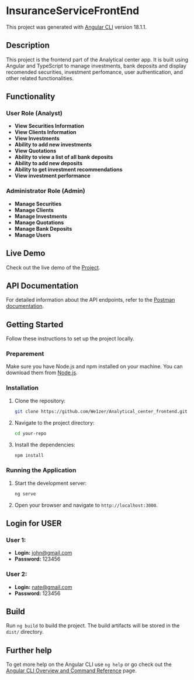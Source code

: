 # InsuranceServiceFrontEnd

This project was generated with [Angular CLI](https://github.com/angular/angular-cli) version 18.1.1.

## Description

This project is the frontend part of the Analytical center app. It is built using Angular and TypeScript to manage investments, bank deposits and display recomended securities, investment perfomance, user authentication, and other related functionalities.

## Functionality

### User Role (Analyst)

- **View Securities Information**
- **View Clients Information**
- **View Investments**
- **Ability to add new investments**
- **View Quotations**
- **Ability to view a list of all bank deposits**
- **Ability to add new deposits**
- **Ability to get investment recommendations**
- **View investment performance**

### Administrator Role (Admin)

- **Manage Securities**
- **Manage Clients**
- **Manage Investments**
- **Manage Quotations**
- **Manage Bank Deposits**
- **Manage Users**



## Live Demo

Check out the live demo of the [Project]().

## API Documentation

For detailed information about the API endpoints, refer to the [Postman documentation](https://documenter.getpostman.com/view/36811136/2sA3kPpjCt).

## Getting Started

Follow these instructions to set up the project locally.

### Preparement

Make sure you have Node.js and npm installed on your machine. You can download them from [Node.js](https://nodejs.org/).

### Installation

1. Clone the repository:

    ```bash
    git clone https://github.com/We1zer/Analytical_center_frontend.git
    ```

2. Navigate to the project directory:

    ```bash
    cd your-repo
    ```

3. Install the dependencies:

    ```bash
    npm install
    ```

### Running the Application

1. Start the development server:

    ```bash
    ng serve
    ```

2. Open your browser and navigate to `http://localhost:3000`.

## Login for USER

### User 1:
- **Login:** john@gmail.com
- **Password:** 123456

### User 2:
- **Login:** nate@gmail.com
- **Password:** 123456



## Build

Run `ng build` to build the project. The build artifacts will be stored in the `dist/` directory.

## Further help

To get more help on the Angular CLI use `ng help` or go check out the [Angular CLI Overview and Command Reference](https://angular.io/cli) page.
